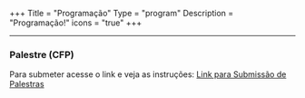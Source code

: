 +++
Title = "Programação"
Type = "program"
Description = "Programação!"
icons = "true"
+++

<hr/>
<h3>Palestre (CFP)</h3>

Para submeter acesse o link e veja as instruções: [Link para Submissão de Palestras](https://www.papercall.io/devopsdaysbelem2023)
